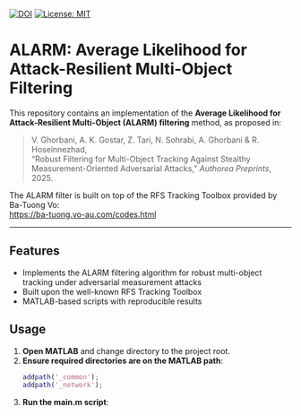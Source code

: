 [![DOI](https://zenodo.org/badge/986340686.svg)](https://doi.org/10.5281/zenodo.15464993)
[![License: MIT](https://img.shields.io/badge/License-MIT-yellow.svg)](LICENSE)

# ALARM: Average Likelihood for Attack-Resilient Multi-Object Filtering


This repository contains an implementation of the **Average Likelihood for Attack-Resilient Multi-Object (ALARM) filtering** method, as proposed in:

> V. Ghorbani, A. K. Gostar, Z. Tari, N. Sohrabi, A. Ghorbani & R. Hoseinnezhad,  
> “Robust Filtering for Multi-Object Tracking Against Stealthy Measurement-Oriented Adversarial Attacks,” *Authorea Preprints*, 2025.  


The ALARM filter is built on top of the RFS Tracking Toolbox provided by Ba-Tuong Vo:  
https://ba-tuong.vo-au.com/codes.html

---

## Features

- Implements the ALARM filtering algorithm for robust multi-object tracking under adversarial measurement attacks  
- Built upon the well-known RFS Tracking Toolbox 
- MATLAB-based scripts with reproducible results  

## Usage

1. **Open MATLAB** and change directory to the project root.  
2. **Ensure required directories are on the MATLAB path**:
   ```matlab
   addpath('_common');
   addpath('_network');
3. **Run the main.m script**:
